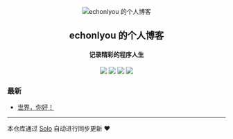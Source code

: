 <p align="center"><img alt="echonlyou 的个人博客" src="https://static.b3log.org/images/brand/solo-32.png"></p><h2 align="center">
echonlyou 的个人博客
</h2>

<h4 align="center">记录精彩的程序人生</h4>
<p align="center"><a title="echonlyou 的个人博客" target="_blank" href="https://github.com/echonlyou/solo-blog"><img src="https://img.shields.io/github/last-commit/echonlyou/solo-blog.svg?style=flat-square&color=FF9900"></a>
<a title="GitHub repo size in bytes" target="_blank" href="https://github.com/echonlyou/solo-blog"><img src="https://img.shields.io/github/repo-size/echonlyou/solo-blog.svg?style=flat-square"></a>
<a title="Solo Version" target="_blank" href="https://github.com/b3log/solo/releases"><img src="https://img.shields.io/badge/solo-3.6.5-f1e05a.svg?style=flat-square&color=blueviolet"></a>
<a title="Hits" target="_blank" href="https://github.com/b3log/hits"><img src="https://hits.b3log.org/echonlyou/solo-blog.svg"></a></p>

### 最新

* [世界，你好！](https://cdn.trustzp.top/hello-solo)



---

本仓库通过 [Solo](https://github.com/b3log/solo) 自动进行同步更新 ❤️ 